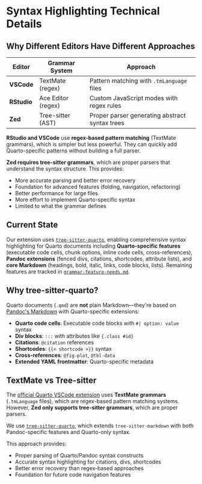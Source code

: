 # Syntax Highlighting Technical Details

## Why Different Editors Have Different Approaches

| Editor | Grammar System | Approach |
|--------|---------------|----------|
| **VSCode** | TextMate (regex) | Pattern matching with `.tmLanguage` files |
| **RStudio** | Ace Editor (regex) | Custom JavaScript modes with regex rules |
| **Zed** | Tree-sitter (AST) | Proper parser generating abstract syntax trees |

**RStudio and VSCode** use **regex-based pattern matching** (TextMate grammars), which is simpler but less powerful. They can quickly add Quarto-specific patterns without building a full parser.

**Zed requires tree-sitter grammars**, which are proper parsers that understand the syntax structure. This provides:
- More accurate parsing and better error recovery
- Foundation for advanced features (folding, navigation, refactoring)
- Better performance for large files
- More effort to implement Quarto-specific syntax
- Limited to what the grammar defines

## Current State

Our extension uses [`tree-sitter-quarto`](https://github.com/ck37/tree-sitter-quarto), enabling comprehensive syntax highlighting for Quarto documents including **Quarto-specific features** (executable code cells, chunk options, inline code cells, cross-references), **Pandoc extensions** (fenced divs, citations, shortcodes, attribute lists), and **core Markdown** (headings, bold, italic, links, code blocks, lists). Remaining features are tracked in [`grammar-feature-needs.md`](grammar-feature-needs.md).

## Why tree-sitter-quarto?

Quarto documents (`.qmd`) are **not** plain Markdown—they're based on [Pandoc's Markdown](https://pandoc.org/MANUAL.html#pandocs-markdown) with Quarto-specific extensions:

- **Quarto code cells**: Executable code blocks with `#| option: value` syntax
- **Div blocks**: `:::` with attributes like `{.class #id}`
- **Citations**: `@citation` references
- **Shortcodes**: `{{< shortcode >}}` syntax
- **Cross-references**: `@fig-plot`, `@tbl-data`
- **Extended YAML frontmatter**: Quarto-specific metadata

## TextMate vs Tree-sitter

The [official Quarto VSCode extension](https://github.com/quarto-dev/quarto/tree/main/apps/vscode) uses **TextMate grammars** (`.tmLanguage` files), which are regex-based pattern matching systems. However, **Zed only supports tree-sitter grammars**, which are proper parsers.

We use [`tree-sitter-quarto`](https://github.com/ck37/tree-sitter-quarto), which extends `tree-sitter-markdown` with both Pandoc-specific features and Quarto-only syntax.

This approach provides:
- Proper parsing of Quarto/Pandoc syntax constructs
- Accurate syntax highlighting for citations, divs, shortcodes
- Better error recovery than regex-based approaches
- Foundation for future code navigation features

